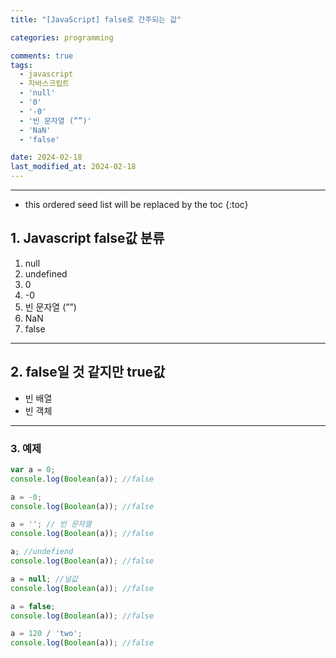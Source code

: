 ```yaml
---
title: "[JavaScript] false로 간주되는 값"

categories: programming

comments: true
tags:
  - javascript
  - 자바스크립트
  - 'null'
  - '0'
  - '-0'
  - '빈 문자열 (””)'
  - 'NaN'
  - 'false'

date: 2024-02-18
last_modified_at: 2024-02-18
---
```


---

<!-- prettier-ignore -->
* this ordered seed list will be replaced by the toc 
{:toc}


## 1. Javascript false값 분류

1. null
2. undefined
3. 0
4. -0
5. 빈 문자열 (””)
6. NaN
7. false

---

## 2. false일 것 같지만 true값

- 빈 배열
- 빈 객체

---

### 3. 예제

```jsx
var a = 0;
console.log(Boolean(a)); //false

a = -0;
console.log(Boolean(a)); //false

a = ''; // 빈 문자열
console.log(Boolean(a)); //false

a; //undefiend
console.log(Boolean(a)); //false

a = null; //널값
console.log(Boolean(a)); //false

a = false;
console.log(Boolean(a)); //false

a = 120 / 'two';
console.log(Boolean(a)); //false
```
